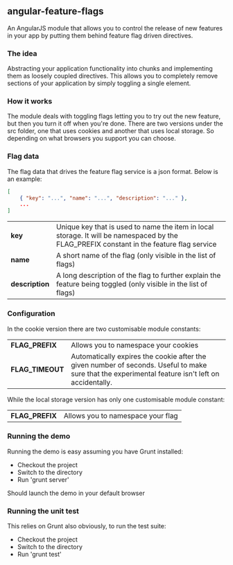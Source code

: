 ## angular-feature-flags

An AngularJS module that allows you to control the release of new features in your app by putting them behind feature flag driven directives.


### The idea

Abstracting your application functionality into chunks and implementing them as loosely coupled directives. This allows you to completely remove sections of your application by simply toggling a single element.


### How it works

The module deals with toggling flags letting you to try out the new feature, but then you turn it off when you're done. There are two versions under the src folder, one that uses cookies and another that uses local storage. So depending on what browsers you support you can choose.


### Flag data

The flag data that drives the feature flag service is a json format. Below is an example:
```json
[
    { "key": "...", "name": "...", "description": "..." },
    ...
]
```
<table>
   <tr>
    <td><b>key</b></td>
    <td>Unique key that is used to name the item in local storage. It will be namespaced by the FLAG_PREFIX constant in the feature flag service</td>
   </tr>
   <tr>
    <td><b>name</b></td>
    <td>A short name of the flag (only visible in the list of flags)</td>
   </tr>
   <tr>
    <td><b>description</b></td>
    <td>A long description of the flag to further explain the feature being toggled (only visible in the list of flags)</td>
   </tr>
</table>


### Configuration

In the cookie version there are two customisable module constants:

<table>
  <tr>
    <td><b>FLAG_PREFIX</b></td>
    <td>Allows you to namespace your cookies</td>
  </tr>
  <tr>
    <td><b>FLAG_TIMEOUT</b></td>
    <td>Automatically expires the cookie after the given number of seconds. Useful to make sure that the experimental feature isn't left on accidentally.</td>
  </tr>
</table>

While the local storage version has only one customisable module constant:

<table>
  <tr>
    <td><b>FLAG_PREFIX</b></td>
    <td>Allows you to namespace your flag</td>
  </tr>
</table>


### Running the demo

Running the demo is easy assuming you have Grunt installed:

- Checkout the project
- Switch to the directory
- Run 'grunt server'

Should launch the demo in your default browser


### Running the unit test

This relies on Grunt also obviously, to run the test suite:

- Checkout the project
- Switch to the directory
- Run 'grunt test'